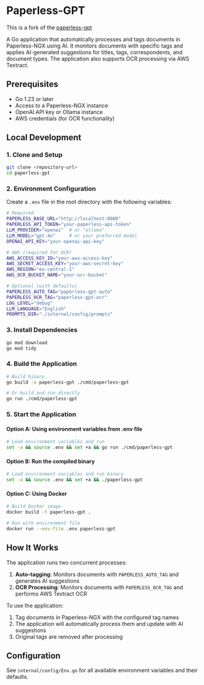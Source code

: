 
# Paperless-GPT

This is a fork of the [paperless-gpt](https://github.com/icereed/paperless-gpt)

A Go application that automatically processes and tags documents in Paperless-NGX using AI. It monitors documents with specific tags and applies AI-generated suggestions for titles, tags, correspondents, and document types. The application also supports OCR processing via AWS Textract.

## Prerequisites

- Go 1.23 or later
- Access to a Paperless-NGX instance
- OpenAI API key or Ollama instance
- AWS credentials (for OCR functionality)

## Local Development

### 1. Clone and Setup

```bash
git clone <repository-url>
cd paperless-gpt
```

### 2. Environment Configuration

Create a `.env` file in the root directory with the following variables:

```bash
# Required
PAPERLESS_BASE_URL="http://localhost:8000"
PAPERLESS_API_TOKEN="your-paperless-api-token"
LLM_PROVIDER="openai"  # or "ollama"
LLM_MODEL="gpt-4o"     # or your preferred model
OPENAI_API_KEY="your-openai-api-key"

# AWS (required for OCR)
AWS_ACCESS_KEY_ID="your-aws-access-key"
AWS_SECRET_ACCESS_KEY="your-aws-secret-key"
AWS_REGION="eu-central-1"
AWS_OCR_BUCKET_NAME="your-ocr-bucket"

# Optional (with defaults)
PAPERLESS_AUTO_TAG="paperless-gpt-auto"
PAPERLESS_OCR_TAG="paperless-gpt-ocr"
LOG_LEVEL="debug"
LLM_LANGUAGE="English"
PROMPTS_DIR="./internal/config/prompts"
```

### 3. Install Dependencies

```bash
go mod download
go mod tidy
```

### 4. Build the Application

```bash
# Build binary
go build -o paperless-gpt ./cmd/paperless-gpt

# Or build and run directly
go run ./cmd/paperless-gpt
```

### 5. Start the Application

#### Option A: Using environment variables from .env file

```bash
# Load environment variables and run
set -a && source .env && set +a && go run ./cmd/paperless-gpt
```

#### Option B: Run the compiled binary

```bash
# Load environment variables and run binary
set -a && source .env && set +a && ./paperless-gpt
```

#### Option C: Using Docker

```bash
# Build Docker image
docker build -t paperless-gpt .

# Run with environment file
docker run --env-file .env paperless-gpt
```

## How It Works

The application runs two concurrent processes:

1. **Auto-tagging**: Monitors documents with `PAPERLESS_AUTO_TAG` and generates AI suggestions
2. **OCR Processing**: Monitors documents with `PAPERLESS_OCR_TAG` and performs AWS Textract OCR

To use the application:

1. Tag documents in Paperless-NGX with the configured tag names
2. The application will automatically process them and update with AI suggestions
3. Original tags are removed after processing

## Configuration

See `internal/config/Env.go` for all available environment variables and their defaults.